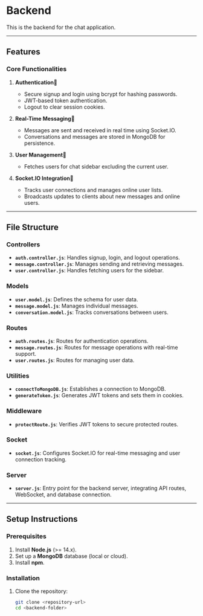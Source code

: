 # Backend

This is the backend for the chat application.

---

## Features

### Core Functionalities
1. **Authentication**:closed_lock_with_key:
   - Secure signup and login using bcrypt for hashing passwords.
   - JWT-based token authentication.
   - Logout to clear session cookies.

2. **Real-Time Messaging**:repeat_one:
   - Messages are sent and received in real time using Socket.IO.
   - Conversations and messages are stored in MongoDB for persistence.

3. **User Management**:file_folder:
   - Fetches users for chat sidebar excluding the current user.

4. **Socket.IO Integration**:bell:
   - Tracks user connections and manages online user lists.
   - Broadcasts updates to clients about new messages and online users.

---

## File Structure

### **Controllers**
- **`auth.controller.js`**:
  Handles signup, login, and logout operations.
- **`message.controller.js`**:
  Manages sending and retrieving messages.
- **`user.controller.js`**:
  Handles fetching users for the sidebar.

### **Models**
- **`user.model.js`**:
  Defines the schema for user data.
- **`message.model.js`**:
  Manages individual messages.
- **`conversation.model.js`**:
  Tracks conversations between users.

### **Routes**
- **`auth.routes.js`**:
  Routes for authentication operations.
- **`message.routes.js`**:
  Routes for message operations with real-time support.
- **`user.routes.js`**:
  Routes for managing user data.

### **Utilities**
- **`connectToMongoDB.js`**:
  Establishes a connection to MongoDB.
- **`generateToken.js`**:
  Generates JWT tokens and sets them in cookies.

### **Middleware**
- **`protectRoute.js`**:
  Verifies JWT tokens to secure protected routes.

### **Socket**
- **`socket.js`**:
  Configures Socket.IO for real-time messaging and user connection tracking.

### **Server**
- **`server.js`**:
  Entry point for the backend server, integrating API routes, WebSocket, and database connection.

---

## Setup Instructions

### Prerequisites
1. Install **Node.js** (>= 14.x).
2. Set up a **MongoDB** database (local or cloud).
3. Install **npm**.

### Installation
1. Clone the repository:
   ```bash
   git clone <repository-url>
   cd <backend-folder>
